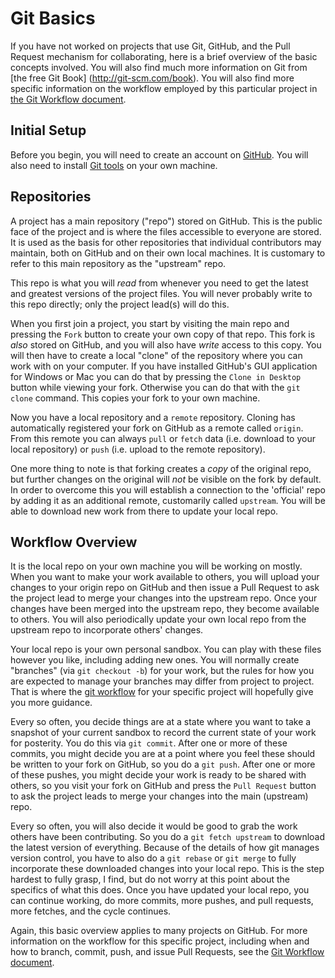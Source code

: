 # Git Basics

If you have not worked on projects that use Git, GitHub, and the Pull Request mechanism for collaborating, here is a brief overview of the basic concepts involved.  You will also find much more information on Git from [the free Git Book] (http://git-scm.com/book).  You will also find more specific information on the workflow employed by this particular project in [the Git Workflow document](git-workflow.md).

## Initial Setup

Before you begin, you will need to create an account on [GitHub](https://github.com).  You will also need to install [Git tools](http://git-scm.com/downloads) on your own machine.

## Repositories

A project has a main repository ("repo") stored on GitHub.  This is the public face of the project and is where the files accessible to everyone are stored.  It is used as the basis for other repositories that individual contributors may maintain, both on GitHub and on their own local machines.  It is customary to refer to this main repository as the "upstream" repo.

This repo is what you will *read* from whenever you need to get the latest and greatest versions of the project files.  You will never probably write to this repo directly; only the project lead(s) will do this.

When you first join a project, you start by visiting the main repo and pressing the `Fork` button to create your own copy of that repo.  This fork is *also* stored on GitHub, and you will also have *write* access to this copy.
You will then have to create a local "clone" of the repository where you can work with on your computer.
If you have installed GitHub's GUI application for Windows or Mac you can do that by pressing the `Clone in Desktop` button while viewing your fork.  Otherwise you can do that with the `git clone` command. This copies your fork to your own machine.  

Now you have a local repository and a `remote` repository. Cloning has automatically registered your fork on GitHub as a remote called `origin`. From this remote you can always `pull` or `fetch` data (i.e. download to your local repository) or `push` (i.e. upload to the remote repository).

One more thing to note is that forking creates a *copy* of the original repo, but further changes on the original will *not* be visible on the fork by default.  In order to overcome this you will establish a connection to the 'official' repo by adding it as an additional remote, customarily called `upstream`. You will be able to download new work from there to update your local repo.

## Workflow Overview

It is the local repo on your own machine you will be working on mostly.  When you want to make your work available to others, you will upload your changes to your origin repo on GitHub and then issue a Pull Request to ask the project lead to merge your changes into the upstream repo.  Once your changes have been merged into the upstream repo, they become available to others.  You will also periodically update your own local repo from the upstream repo to incorporate others' changes.

Your local repo is your own personal sandbox.  You can play with these files however you like, including adding new ones.  You will normally create "branches" (via `git checkout -b`) for your work, but the rules for how you are expected to manage your branches may differ from project to project.  That is where the [git workflow](git-workflow.md) for your specific project will hopefully give you more guidance.

Every so often, you decide things are at a state where you want to take a snapshot of your current sandbox to record the current state of your work for posterity.  You do this via `git commit`.  After one or more of these commits, you might decide you are at a point where you feel these should be written to your fork on GitHub, so you do a `git push`.  After one or more of these pushes, you might decide your work is ready to be shared with others, so you visit your fork on GitHub and press the `Pull Request` button to ask the project leads to merge your changes into the main (upstream) repo.

Every so often, you will also decide it would be good to grab the work others have been contributing.  So you do a `git fetch upstream` to download the latest version of everything.  Because of the details of how git manages version control, you have to also do a `git rebase` or `git merge` to fully incorporate these downloaded changes into your local repo.  This is the step hardest to fully grasp, I find, but do not worry at this point about the specifics of what this does.  Once you have updated your local repo, you can continue working, do more commits, more pushes, and pull requests, more fetches, and the cycle continues.

Again, this basic overview applies to many projects on GitHub.  For more information on the workflow for this specific project, including when and how to branch, commit, push, and issue Pull Requests, see the [Git Workflow document](git-workflow.md).
